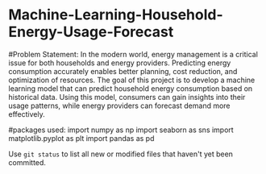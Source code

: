 # Machine-Learning-Household-Energy-Usage-Forecast

#Problem Statement:
In the modern world, energy management is a critical issue for both households and energy providers. Predicting energy consumption accurately enables better planning, cost reduction, and optimization of resources. The goal of this project is to develop a machine learning model that can predict household energy consumption based on historical data. Using this model, consumers can gain insights into their usage patterns, while energy providers can forecast demand more effectively.

#packages used:
import numpy as np
import seaborn as sns
import matplotlib.pyplot as plt
import pandas as pd

Use `git status` to list all new or modified files that haven't yet been committed.
